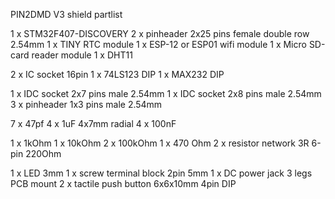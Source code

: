 PIN2DMD V3 shield partlist

1 x STM32F407-DISCOVERY
2 x pinheader 2x25 pins female double row 2.54mm
1 x TINY RTC module
1 x ESP-12 or ESP01 wifi module
1 x Micro SD-card reader module
1 x DHT11

2 x IC socket 16pin
1 x 74LS123 DIP
1 x MAX232 DIP

1 x IDC socket 2x7 pins male 2.54mm
1 x IDC socket 2x8 pins male 2.54mm
3 x pinheader 1x3 pins male 2.54mm

7 x 47pf
4 x 1uF 4x7mm radial
4 x 100nF

1 x 1kOhm
1 x 10kOhm
2 x 100kOhm
1 x 470 Ohm
2 x resistor network 3R 6-pin 220Ohm

1 x LED 3mm
1 x screw terminal block 2pin 5mm
1 x DC power jack 3 legs PCB mount
2 x tactile push button 6x6x10mm 4pin DIP

